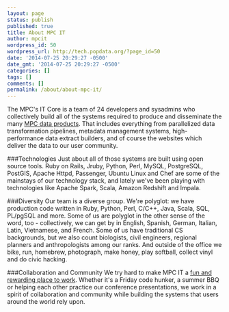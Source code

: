 ```yaml
---
layout: page
status: publish
published: true
title: About MPC IT
author: mpcit
wordpress_id: 50
wordpress_url: http://tech.popdata.org/?page_id=50
date: '2014-07-25 20:29:27 -0500'
date_gmt: '2014-07-25 20:29:27 -0500'
categories: []
tags: []
comments: []
permalink: /about/about-mpc-it/
---
```


The MPC's IT Core is a team of 24 developers and sysadmins who collectively build all of the systems required to produce and disseminate the many <a title="Data Products" href="/about/data-products/">MPC data products</a>.  That includes everything from parallelized data transformation pipelines, metadata management systems, high-performance data extract builders, and of course the websites which deliver the data to our user community.

###Technologies
Just about all of those systems are built using open source tools.  Ruby on Rails, Jruby, Python, Perl, MySQL, PostgreSQL, PostGIS, Apache Httpd, Passenger, Ubuntu Linux and Chef are some of the mainstays of our technology stack, and lately we've been playing with technologies like Apache Spark, Scala, Amazon Redshift and Impala.

###Diversity
Our team is a diverse group.  We're polyglot: we have production code written in Ruby, Python, Perl, C/C++, Java, Scala, SQL, PL/pgSQL and more.  Some of us are polyglot in the other sense of the word, too - collectively, we can get by in English, Spanish, German, Italian, Latin, Vietnamese, and French. Some of us have traditional CS backgrounds, but we also count biologists, civil engineers, regional planners and anthropologists among our ranks.  And outside of the office we bike, run, homebrew, photograph, make honey, play softball, collect vinyl and do civic hacking.

###Collaboration and Community
We try hard to make MPC IT a <a title="Working @ MPC" href="/about/working-mpc/">fun and rewarding place to work</a>.  Whether it's a Friday code hunker, a summer BBQ or helping each other practice our conference presentations, we work in a spirit of collaboration and community while building the systems that users around the world rely upon.

